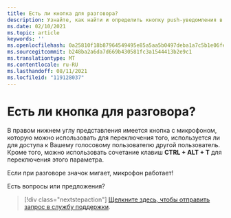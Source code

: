```yaml
---
title: Есть ли кнопка для разговора?
description: Узнайте, как найти и определить кнопку push-уведомления в представлении Алтспацевр.
ms.date: 02/10/2021
ms.topic: article
keywords: ''
ms.openlocfilehash: 0a25810f18b87964549495e85a5aa5b0497deba1a7c5b1e06fefa7e1ab78ba1e
ms.sourcegitcommit: b248ba2a6da7d669b430581fc3a1544413b2e9c1
ms.translationtype: MT
ms.contentlocale: ru-RU
ms.lasthandoff: 08/11/2021
ms.locfileid: "119128037"
---
```

# <a name="is-there-a-push-to-talk-button"></a>Есть ли кнопка для разговора?

В правом нижнем углу представления имеется кнопка с микрофоном, которую можно использовать для переключения того, используется ли для доступа к Вашему голосовому пользователю другой пользователь. Кроме того, можно использовать сочетание клавиш **CTRL + ALT + T** для переключения этого параметра. 
 
Если при разговоре значок мигает, микрофон работает!
 
Есть вопросы или предложения? 

> [!div class="nextstepaction"]
> [Щелкните здесь, чтобы отправить запрос в службу поддержки](https://help.altvr.com/hc/requests/new).